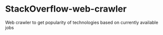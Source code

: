 # StackOverflow-web-crawler
Web crawler to get popularity of technologies based on currently available jobs  
